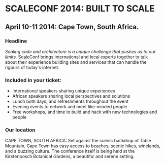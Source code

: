 # SCALECONF 2014: BUILT TO SCALE
## April 10-11 2014: Cape Town, South Africa.

### Headline

*Scaling code and architecture is a unique challenge that pushes us to our limits.* ScaleConf brings international and local experts together to talk about their experience building sites and services that can handle the rigours of today's internet.

### Included in your ticket:

* International speakers sharing unique experiences
* African speakers sharing local perspectives and solutions
* Lunch both days, and refreshments throughout the event
* Evening events to network and meet like-minded people
* Free workshops, and time to build and hack with new technologies and people

### Our location

CAPE TOWN, SOUTH AFRICA: Set against the scenic backdrop of Table Mountain, Cape Town has easy access to beaches, scenic hikes, winelands, and a buzzing culture.
The conference itself is being held at the Kirstenbosch Botanical Gardens, a beautiful and serene setting.
